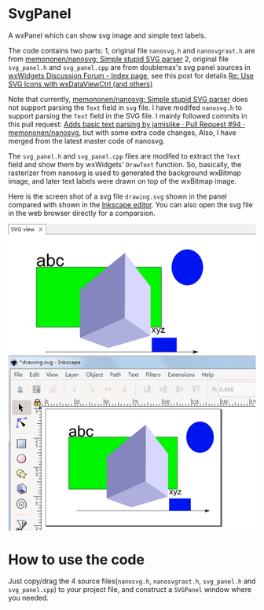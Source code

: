 # SvgPanel
A wxPanel which can show svg image and simple text labels.

The code contains two parts:
1, original file `nanosvg.h` and `nanosvgrast.h` are from [memononen/nanosvg: Simple stupid SVG parser](https://github.com/memononen/nanosvg)
2, original file `svg_panel.h` and `svg_panel.cpp` are from doublemax's svg panel sources in [wxWidgets Discussion Forum - Index page](https://forums.wxwidgets.org/), see this post for details [Re: Use SVG Icons with wxDataViewCtrl (and others)](https://forums.wxwidgets.org/viewtopic.php?p=184852#p184852)

Note that currently,  [memononen/nanosvg: Simple stupid SVG parser](https://github.com/memononen/nanosvg) does not support parsing the `Text` field in `svg` file. I have modifed `nanosvg.h` to support parsing the `Text` field in the SVG file. I mainly followed commits in this pull request: [Adds basic text parsing by jamislike · Pull Request #94 · memononen/nanosvg](https://github.com/memononen/nanosvg/pull/94), but with some extra code changes, Also, I have merged from the latest master code of nanosvg.

The `svg_panel.h` and `svg_panel.cpp` files are modifed to extract the `Text` field and show them by wxWidgets' `DrawText` function. So, basically, the rasterizer from nanosvg is used to generated the background wxBitmap image, and later text labels were drawn on top of the wxBitmap image.

Here is the screen shot of a svg file `drawing.svg` shown in the panel compared with shown in the [Inkscape editor](https://inkscape.org/). You can also open the svg file in the web browser directly for a comparsion.

 ![svg image shown in panel vs Inkscape](./svg_show_panel_vs_inkscape.png "svg image shown in panel vs Inkscape")

# How to use the code

Just copy/drag the 4 source files(`nanosvg.h`, `nanosvgrast.h`, `svg_panel.h` and `svg_panel.cpp`) to your project file, and construct a `SVGPanel` window where you needed.
